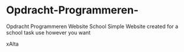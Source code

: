 # Opdracht-Programmeren-
Opdracht Programmeren Website School 
Simple Website created for a school task use however you want

xAlta 
